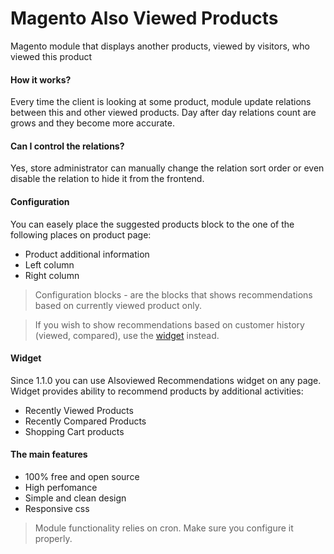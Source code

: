 Magento Also Viewed Products
============================

Magento module that displays another products, viewed by visitors, who viewed this product

#### How it works?
Every time the client is looking at some product, module update relations between this and other viewed products. Day after day relations count are grows and they become more accurate.

#### Can I control the relations?
Yes, store administrator can manually change the relation sort order or even disable the relation to hide it from the frontend.

#### Configuration
You can easely place the suggested products block to the one of the following places on product page:

- Product additional information
- Left column
- Right column

> Configuration blocks - are the blocks that shows recommendations based on
> currently viewed product only.

> If you wish to show recommendations based on customer history (viewed, compared),
> use the [widget](#widget) instead.

#### Widget
Since 1.1.0 you can use Alsoviewed Recommendations widget on any page.
Widget provides ability to recommend products by additional activities:

 - Recently Viewed Products
 - Recently Compared Products
 - Shopping Cart products

#### The main features
- 100% free and open source
- High perfomance
- Simple and clean design
- Responsive css

> Module functionality relies on cron. Make sure you configure it properly.

